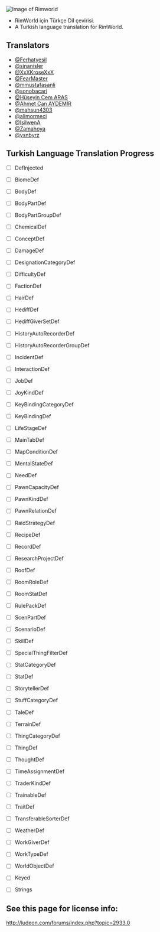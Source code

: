 ![Image of Rimworld](http://rimworldwiki.com/images/thumb/8/8c/Rimworldlogo.png/600px-Rimworldlogo.png)

* RimWorld için Türkçe Dil çevirisi.
* A Turkish language translation for RimWorld.

## Translators
* [@Ferhatyesil](https://github.com/Ferhatyesil)
* [@sinanisler](https://github.com/sinanisler)
* [@XxXKroseXxX](https://github.com/XxXKroseXxX)
* [@FearMaster](https://github.com/FearMaster)
* [@mmustafasanli](https://github.com/mmustafasanli)
* [@sonobacari](https://github.com/sonobacari)
* [@Hüseyin Cem ARAS](https://github.com/hcemaras)
* [@Ahmet Can AYDEMİR](https://github.com/ahmetcanaydemir)
* [@mahsun4303](https://github.com/mahsun4303)
* [@alimormeci](https://github.com/alimormeci)
* [@IsilwenA](https://github.com/IsilwenA)
* [@Zamahoya](https://github.com/Zamahoya)
* [@ysnbyrz](https://github.com/ysnbyrz)

## Turkish Language Translation Progress
* [ ] DefInjected
 * [ ] BiomeDef 
 * [ ] BodyDef 
 * [ ] BodyPartDef 
 * [ ] BodyPartGroupDef
 * [ ] ChemicalDef
 * [ ] ConceptDef 
 * [ ] DamageDef
 * [ ] DesignationCategoryDef
 * [ ] DifficultyDef
 * [ ] FactionDef
 * [ ] HairDef 
 * [ ] HediffDef
 * [ ] HediffGiverSetDef
 * [ ] HistoryAutoRecorderDef
 * [ ] HistoryAutoRecorderGroupDef
 * [ ] IncidentDef
 * [ ] InteractionDef
 * [ ] JobDef
 * [ ] JoyKindDef
 * [ ] KeyBindingCategoryDef
 * [ ] KeyBindingDef 
 * [ ] LifeStageDef 
 * [ ] MainTabDef
 * [ ] MapConditionDef
 * [ ] MentalStateDef
 * [ ] NeedDef
 * [ ] PawnCapacityDef
 * [ ] PawnKindDef
 * [ ] PawnRelationDef
 * [ ] RaidStrategyDef 
 * [ ] RecipeDef 
 * [ ] RecordDef
 * [ ] ResearchProjectDef 
 * [ ] RoofDef 
 * [ ] RoomRoleDef 
 * [ ] RoomStatDef
 * [ ] RulePackDef
 * [ ] ScenPartDef
 * [ ] ScenarioDef
 * [ ] SkillDef
 * [ ] SpecialThingFilterDef
 * [ ] StatCategoryDef 
 * [ ] StatDef 
 * [ ] StorytellerDef
 * [ ] StuffCategoryDef 
 * [ ] TaleDef 
 * [ ] TerrainDef 
 * [ ] ThingCategoryDef  
 * [ ] ThingDef
 * [ ] ThoughtDef
 * [ ] TimeAssignmentDef 
 * [ ] TraderKindDef
 * [ ] TrainableDef 
 * [ ] TraitDef
 * [ ] TransferableSorterDef
 * [ ] WeatherDef
 * [ ] WorkGiverDef 
 * [ ] WorkTypeDef 
 * [ ] WorldObjectDef
 
* [ ] Keyed
 
* [ ] Strings

## See this page for license info:
http://ludeon.com/forums/index.php?topic=2933.0
